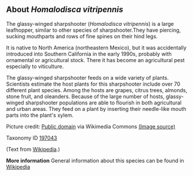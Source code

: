 **About *Homalodisca vitripennis***
-------------------------
The glassy-winged sharpshooter (*Homalodisca vitripennis*) is a large 
leafhopper, similar to other species of sharpshooter.They have piercing, 
sucking mouthparts and rows of fine spines on their hind legs.

It is native to North America (northeastern Mexico), but it was accidentally 
introduced into Southern California in the early 1990s, probably with ornamental 
or agricultural stock. There it has become an agricultural pest especially 
to viticulture.

The glassy-winged sharpshooter feeds on a wide variety of plants. Scientists 
estimate the host plants for this sharpshooter include over 70 different plant 
species. Among the hosts are grapes, citrus trees, almonds, stone fruit, 
and oleanders. Because of the large number of hosts, glassy-winged sharpshooter 
populations are able to flourish in both agricultural and urban areas. They 
feed on a plant by inserting their needle-like mouth parts into the plant's 
xylem.

Picture credit: [Public domain](https://commons.wikimedia.org/wiki/Main_Page) via Wikimedia Commons [(Image source)](https://en.wikipedia.org/wiki/File:Homalodisca_vitripennis_1355010.jpg)

Taxonomy ID [197043](https://www.uniprot.org/taxonomy/197043)

(Text from [Wikipedia](https://en.wikipedia.org/).)

**More information**
General information about this species can be found in [Wikipedia](https://en.wikipedia.org/wiki/Glassy-winged_sharpshooter)
